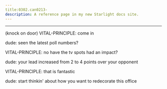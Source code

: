 ```yaml
---
title:0302.can0213-
description: A reference page in my new Starlight docs site.
---
```

----- 
(knock on door) 
VITAL-PRINCIPLE: come in
 
dude: seen the latest poll numbers? 
 
VITAL-PRINCIPLE: no
 have the tv spots had an impact? 
 
dude: your lead increased from 2 to 4 points over your opponent
 
VITAL-PRINCIPLE: that is fantastic
 
dude: start thinkin' about how you want to redecorate this office
 
